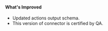 #### What's Improved
- Updated actions output schema.
- This version of connector is certified by QA.

